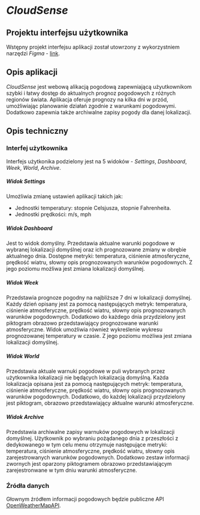 # *CloudSense*
## Projektu interfejsu użytkownika
Wstępny projekt interfejsu aplikacji został utowrzony z wykorzystniem narzędzi *Figma* - [link](https://www.figma.com/file/dPz0MtkKu7vdbKVLlLfr7h/CloudSense-%7C-Web-App-UI?type=design&node-id=0-1&mode=design).
## Opis aplikacji
*CloudSense* jest webową alikacją pogodową zapewniającą użyutkownikom szybki i łatwy dostęp do aktualnych prognoz pogodowych z różnych regionów świata.
Aplikacja oferuje prognozy na kilka dni w przód, umożliwiając planowanie działań zgodnie z warunkami pogodowymi.
Dodatkowo zapewnia także archiwalne zapisy pogody dla danej lokalizacji.
## Opis techniczny
### Interfej użytkownika
Interfejs użytkonika podzielony jest na 5 widoków - *Settings*, *Dashboard*, *Week*, *World*, *Archive*.
##### Widok *Settings*
Umożliwia zmianę ustawień aplikacji takich jak:
- Jednostki temperatury: stopnie Celsjusza, stopnie Fahrenheita.
- Jednostki prędkości: m/s, mph
##### Widok *Dashboard*
Jest to widok domyślny.
Przedstawia aktualne warunki pogodowe w wybranej lokalizacji domyślnej oraz ich prognozowane zmiany w obrębie aktualnego dnia.
Dostępne metryki: temperatura, ciśnienie atmosferyczne, prędkość wiatru, słowny opis prognozowanych warunków pogodownych.
Z jego poziomu możliwa jest zmiana lokalizacji domyślnej.
##### Widok *Week*
Przedstawia prognoze pogodny na najbliższe 7 dni w lokalizacji domyślnej.
Każdy dzień opisany jest za pomocą następujących metryk: temperatura, ciśnienie atmosferyczne, prędkość wiatru, słowny opis prognozowanych warunków pogodownych.
Dodatkowo do każdego dnia przydzielony jest piktogram obrazowo przedstawiający prognozowane warunki atmosferyczne.
Widok umożliwia również wykreślenie wykresu prognozowanej temperatury w czasie.
Z jego poziomu możliwa jest zmiana lokalizacji domyślnej.
##### Widok *World*
Przedstawia aktuale warnuki pogodowe w puli wybranych przez użytkownika lokalizacji nie będących lokalizacją domyślną.
Każda lokalizacja opisana jest za pomocą następujących metryk: temperatura, ciśnienie atmosferyczne, prędkość wiatru, słowny opis prognozowanych warunków pogodownych.
Dodatkowo, do każdej lokalizacji przydzielony jest piktogram, obrazowo przedstawiający aktualne warunki atmosferyczne.
##### Widok *Archive*
Przedstawia archiwalne zapisy warnuków pogodowych w lokalizacji domyślnej.
Użytkownik po wybraniu pożądanego dnia z przeszłości z dedykowanego w tym celu menu otrzymuje następujące metryki: temperatura, ciśnienie atmosferyczne, prędkość wiatru, słowny opis zarejestrowanych warunków pogodownych.
Dodatkowo zestaw informacji zwornych jest oparzony piktogramem obrazowo przedstawiającym zarejestronwane w tym dniu warunki atmosferyczne.
### Źródła danych
Głownym źródłem informacji pogodowych będzie publiczne API [OpenWeatherMapAPI](https://openweathermap.org/).

